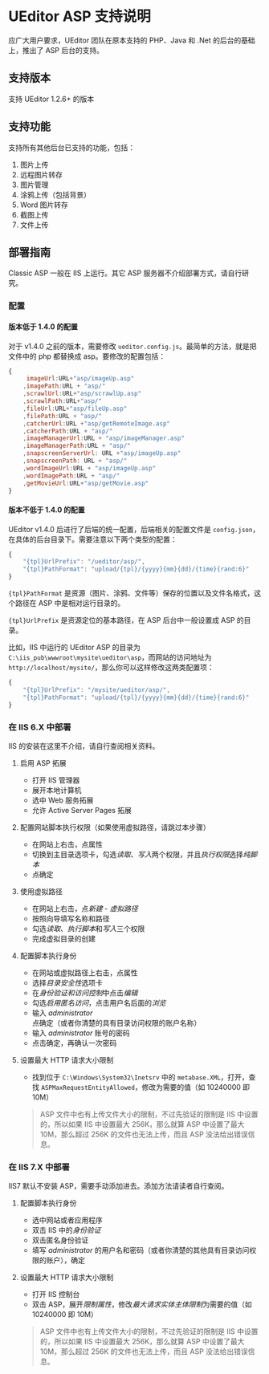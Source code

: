 # UEditor ASP 支持说明

应广大用户要求，UEditor 团队在原本支持的 PHP、Java 和 .Net 的后台的基础上，推出了 ASP 后台的支持。

## 支持版本 ##
支持 UEditor 1.2.6+ 的版本

## 支持功能 ##
支持所有其他后台已支持的功能，包括：

1. 图片上传
2. 远程图片转存
3. 图片管理
4. 涂鸦上传（包括背景）
5. Word 图片转存
6. 截图上传
7. 文件上传

## 部署指南 ##
Classic ASP 一般在 IIS 上运行。其它 ASP 服务器不介绍部署方式，请自行研究。

### 配置 ###

#### 版本低于 1.4.0 的配置

对于 v1.4.0 之前的版本，需要修改 `ueditor.config.js`。最简单的方法，就是把文件中的 php 都替换成 asp。要修改的配置包括：

```javascript
{
     imageUrl:URL+"asp/imageUp.asp"
    ,imagePath:URL + "asp/"
    ,scrawlUrl:URL+"asp/scrawlUp.asp"
    ,scrawlPath:URL+"asp/"
    ,fileUrl:URL+"asp/fileUp.asp"
    ,filePath:URL + "asp/"
    ,catcherUrl:URL +"asp/getRemoteImage.asp"
    ,catcherPath:URL + "asp/"
    ,imageManagerUrl:URL + "asp/imageManager.asp"
    ,imageManagerPath:URL + "asp/"
    ,snapscreenServerUrl: URL +"asp/imageUp.asp"
    ,snapscreenPath: URL + "asp/"
    ,wordImageUrl:URL + "asp/imageUp.asp"
    ,wordImagePath:URL + "asp/"
    ,getMovieUrl:URL+"asp/getMovie.asp"
}
```

#### 版本不低于 1.4.0 的配置

UEditor v1.4.0 后进行了后端的统一配置，后端相关的配置文件是 `config.json`，在具体的后台目录下。需要注意以下两个类型的配置：


```javascript
{
    "{tpl}UrlPrefix": "/ueditor/asp/",
    "{tpl}PathFormat": "upload/{tpl}/{yyyy}{mm}{dd}/{time}{rand:6}"
}
```

`{tpl}PathFormat` 是资源（图片、涂鸦、文件等）保存的位置以及文件名格式，这个路径在 ASP 中是相对运行目录的。

`{tpl}UrlPrefix` 是资源定位的基本路径，在 ASP 后台中一般设置成 ASP 的目录。

比如，IIS 中运行的 UEditor ASP 的目录为 `C:\iis_pub\wwwroot\mysite\ueditor\asp`，而网站的访问地址为 `http://localhost/mysite/`，那么你可以这样修改这两类配置项：

```javascript
{
    "{tpl}UrlPrefix": "/mysite/ueditor/asp/",
    "{tpl}PathFormat": "upload/{tpl}/{yyyy}{mm}{dd}/{time}{rand:6}"
}
```


### 在 IIS 6.X 中部署

IIS 的安装在这里不介绍，请自行查阅相关资料。

1. 启用 ASP 拓展
	* 打开 IIS 管理器
	* 展开本地计算机
	* 选中 Web 服务拓展
	* 允许 Active Server Pages 拓展

2. 配置网站脚本执行权限（如果使用虚拟路径，请跳过本步骤）
	* 在网站上右击，点属性
	* 切换到主目录选项卡，勾选*读取*、*写入*两个权限，并且*执行权限*选择*纯脚本*
	* 点确定

3. 使用虚拟路径
	* 在网站上右击，点*新建* - *虚拟路径*
	* 按照向导填写名称和路径
	* 勾选*读取*、*执行脚本*和*写入*三个权限
	* 完成虚拟目录的创建

4. 配置脚本执行身份
	* 在网站或虚拟路径上右击，点属性
	* 选择*目录安全性*选项卡
	* 在*身份验证和访问控制*中点击*编辑*
	* 勾选*启用匿名访问*，点击用户名后面的*浏览*
	* 输入 *administrator* 点确定（或者你清楚的具有目录访问权限的账户名称）
	* 输入 *administrator* 账号的密码
	* 点击确定，再确认一次密码

5. 设置最大 HTTP 请求大小限制
	* 找到位于 `C:\Windows\System32\Inetsrv` 中的 `metabase.XML`，打开，查找 `ASPMaxRequestEntityAllowed`，修改为需要的值（如 10240000 即 10M）
	> ASP 文件中也有上传文件大小的限制，不过先验证的限制是 IIS 中设置的，所以如果 IIS 中设置最大 256K，那么就算 ASP 中设置了最大 10M，那么超过 256K 的文件也无法上传，而且 ASP 没法给出错误信息。

### 在 IIS 7.X 中部署

IIS7 默认不安装 ASP，需要手动添加进去。添加方法请读者自行查阅。

1. 配置脚本执行身份
	* 选中网站或者应用程序
	* 双击 IIS 中的*身份验证*
	* 双击匿名身份验证
	* 填写 *administrator* 的用户名和密码（或者你清楚的其他具有目录访问权限的账户），确定

2. 设置最大 HTTP 请求大小限制
    * 打开 IIS 控制台
    * 双击 ASP，展开*限制属性*，修改*最大请求实体主体限制*为需要的值（如10240000 即 10M）
    > ASP 文件中也有上传文件大小的限制，不过先验证的限制是 IIS 中设置的，所以如果 IIS 中设置最大 256K，那么就算 ASP 中设置了最大 10M，那么超过 256K 的文件也无法上传，而且 ASP 没法给出错误信息。
